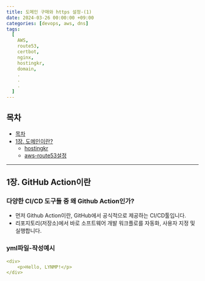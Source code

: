 ```yaml
---
title: 도메인 구매와 https 설정-(1)
date: 2024-03-26 00:00:00 +09:00
categories: [devops, aws, dns]
tags:
  [
    AWS,
    route53,
    certbot,
    nginx,
    hostingkr,
    domain,
    .
    .
    .
  ]
---
```

## 목차


- [목차](#목차)
- [1장. 도메인이란?](#1장-도메인이란?)
  - [hostingkr](#hostingkr에서-dns-구매)
  - [aws-route53설정](#aws-route53-설정)
   


---

## 1장. GitHub Action이란

### 다양한 CI/CD 도구들 중 왜 Github Action인가?

* 먼저 Github Action이란, GitHub에서 공식적으로 제공하는 CI/CD툴입니다.
* 리포지토리(저장소)에서 바로 소프트웨어 개발 워크플로를 자동화, 사용자 지정 및 실행합니다.

### yml파일-작성예시

```yml:test.yml
<div>
    <p>Hello, LYNMP!</p>
</div>

```